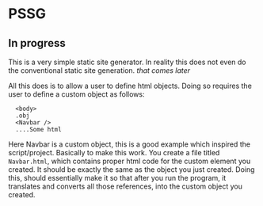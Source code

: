 # PSSG

## In progress

This is a very simple static site generator. In reality this does not even do the conventional
static site generation. _that comes later_

All this does is to allow a user to define html objects. Doing so requires the user to define a
custom object as follows:

```
  <body>
  .obj
  <Navbar />
  ....Some html
```

Here Navbar is a custom object, this is a good example which inspired the script/project. Basically
to make this work. You create a file titled `Navbar.html`, which contains proper html code for the
custom element you created. It should be exactly the same as the object you just created.
Doing this, should essentially make it so that after you run the program, it
translates and converts all those references, into the custom object you created.
